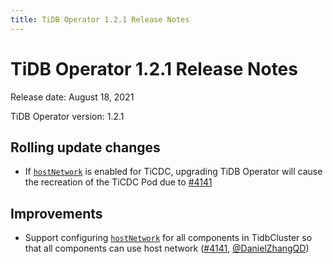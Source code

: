 ```yaml
---
title: TiDB Operator 1.2.1 Release Notes
---
```


# TiDB Operator 1.2.1 Release Notes

Release date: August 18, 2021

TiDB Operator version: 1.2.1

## Rolling update changes

- If [`hostNetwork`](../configure-a-tidb-cluster.md#hostnetwork) is enabled for TiCDC, upgrading TiDB Operator will cause the recreation of the TiCDC Pod due to [#4141](https://github.com/pingcap/tidb-operator/pull/4141)

## Improvements

- Support configuring [`hostNetwork`](../configure-a-tidb-cluster.md#hostnetwork) for all components in TidbCluster so that all components can use host network ([#4141](https://github.com/pingcap/tidb-operator/pull/4141), [@DanielZhangQD](https://github.com/DanielZhangQD))
